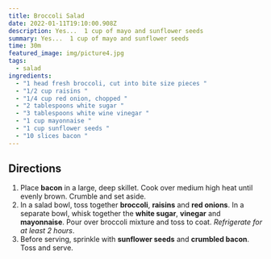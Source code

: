 ```yaml
---
title: Broccoli Salad
date: 2022-01-11T19:10:00.908Z
description: Yes...  1 cup of mayo and sunflower seeds
summary: Yes...  1 cup of mayo and sunflower seeds
time: 30m
featured_image: img/picture4.jpg
tags:
  - salad
ingredients:
  - "1 head fresh broccoli, cut into bite size pieces "
  - "1/2 cup raisins "
  - "1/4 cup red onion, chopped "
  - "2 tablespoons white sugar "
  - "3 tablespoons white wine vinegar "
  - "1 cup mayonnaise "
  - "1 cup sunflower seeds "
  - "10 slices bacon "
---
```

## Directions

1. Place **bacon** in a large, deep skillet. Cook over medium high heat until evenly brown. Crumble and set aside.
2. In a salad bowl, toss together **broccoli**, **raisins** and **red onions**. In a separate bowl, whisk together the **white sugar**, **vinegar** and **mayonnaise**. Pour over broccoli mixture and toss to coat. *Refrigerate for at least 2 hours*.
3. Before serving, sprinkle with **sunflower seeds** and **crumbled bacon**. Toss and serve.
